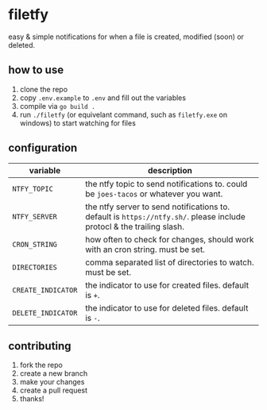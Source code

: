 # filetfy

easy & simple notifications for when a file is created, modified (soon) or deleted.

## how to use

1. clone the repo
2. copy `.env.example` to `.env` and fill out the variables
3. compile via `go build .`
4. run `./filetfy` (or equivelant command, such as `filetfy.exe` on windows) to start watching for files

## configuration

| variable | description |
| --- | --- |
| `NTFY_TOPIC` | the ntfy topic to send notifications to. could be `joes-tacos` or whatever you want. |
| `NTFY_SERVER` | the ntfy server to send notifications to. default is `https://ntfy.sh/`. please include protocl & the trailing slash. |
| `CRON_STRING` | how often to check for changes, should work with an cron string. must be set. |
| `DIRECTORIES` | comma separated list of directories to watch. must be set. |
| `CREATE_INDICATOR` | the indicator to use for created files. default is `+`. |
| `DELETE_INDICATOR` | the indicator to use for deleted files. default is `-`. |

## contributing

1. fork the repo
2. create a new branch
3. make your changes
4. create a pull request
5. thanks!
